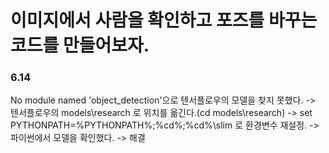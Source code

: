 # 이미지에서 사람을 확인하고 포즈를 바꾸는 코드를 만들어보자.


### 6.14
 No module named 'object_detection'으로 텐서플로우의 모델을 찾지 못했다.
 -> 텐서플로우의 models\research 로 위치를 옮긴다.(cd models\research)
 -> set PYTHONPATH=%PYTHONPATH%;%cd%;%cd%\slim 로 환경변수 재설정.
 -> 파이썬에서 모델을 확인했다.
 -> 해결